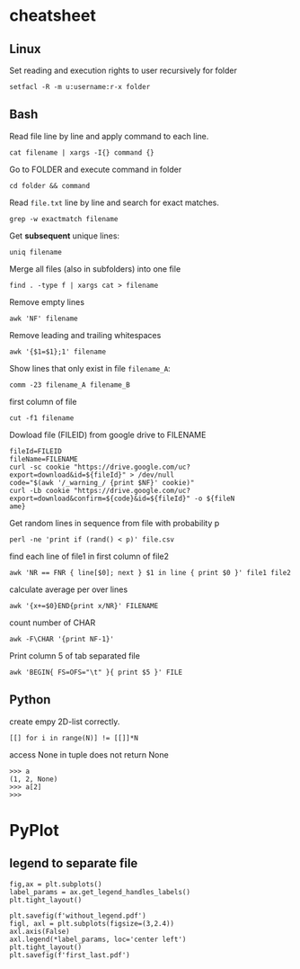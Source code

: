 # cheatsheet


## Linux

Set reading and execution rights to user recursively for folder

```
setfacl -R -m u:username:r-x folder
```

## Bash

Read file line by line and apply command to each line.
```
cat filename | xargs -I{} command {} 
```

Go to FOLDER and execute command in folder

```
cd folder && command
```

Read ```file.txt``` line by line and search for exact matches.

```
grep -w exactmatch filename
```

Get **subsequent** unique lines:

```
uniq filename
```

Merge all files (also in subfolders) into one file

```
find . -type f | xargs cat > filename
```

Remove empty lines

```
awk 'NF' filename
```

Remove leading and trailing whitespaces

```
awk '{$1=$1};1' filename
```

Show lines that only exist in file `filename_A`:

```
comm -23 filename_A filename_B
```

first column of file

```
cut -f1 filename
```


Dowload file (FILEID) from google drive to FILENAME


```
fileId=FILEID
fileName=FILENAME
curl -sc cookie "https://drive.google.com/uc?export=download&id=${fileId}" > /dev/null
code="$(awk '/_warning_/ {print $NF}' cookie)"
curl -Lb cookie "https://drive.google.com/uc?export=download&confirm=${code}&id=${fileId}" -o ${fileN
ame}
```

Get random lines in sequence from file with probability p
```
perl -ne 'print if (rand() < p)' file.csv
```

find each line of file1 in first column of file2
```
awk 'NR == FNR { line[$0]; next } $1 in line { print $0 }' file1 file2
```


calculate average per over lines

```
awk '{x+=$0}END{print x/NR}' FILENAME
```

count number of CHAR


```
awk -F\CHAR '{print NF-1}'
```


Print column 5 of tab separated file

```
awk 'BEGIN{ FS=OFS="\t" }{ print $5 }' FILE
```


## Python

create empy 2D-list correctly.

```
[[] for i in range(N)] != [[]]*N
```

access None in tuple does not return None

```
>>> a
(1, 2, None)
>>> a[2]
>>>
```

# PyPlot

## legend to separate file

```
fig,ax = plt.subplots()
label_params = ax.get_legend_handles_labels() 
plt.tight_layout() 
    
plt.savefig(f'without_legend.pdf')
figl, axl = plt.subplots(figsize=(3,2.4))
axl.axis(False)
axl.legend(*label_params, loc='center left')
plt.tight_layout() 
plt.savefig(f'first_last.pdf')
```
